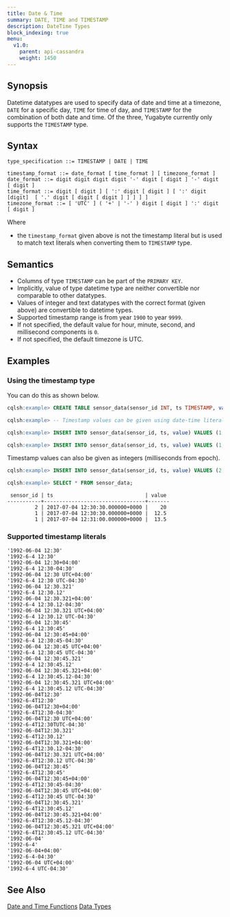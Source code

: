 ```yaml
---
title: Date & Time
summary: DATE, TIME and TIMESTAMP
description: DateTime Types
block_indexing: true
menu:
  v1.0:
    parent: api-cassandra
    weight: 1450
---
```


## Synopsis

Datetime datatypes are used to specify data of date and time at a timezone, `DATE` for a specific day, `TIME` for time of day, and `TIMESTAMP` for the combination of both date and time.
Of the three, Yugabyte currently only supports the `TIMESTAMP` type.

## Syntax
```
type_specification ::= TIMESTAMP | DATE | TIME

timestamp_format ::= date_format [ time_format ] [ timezone_format ]
date_format ::= digit digit digit digit '-' digit [ digit ] '-' digit [ digit ]
time_format ::= digit [ digit ] [ ':' digit [ digit ] [ ':' digit [digit]  [ '.' digit [ digit [ digit ] ] ] ] ] 
timezone_format ::= [ 'UTC' ] ( '+' | '-' ) digit [ digit ] ':' digit [ digit ] 
```

Where

- the `timestamp_format` given above is not the timestamp literal but is used to match text literals when converting them to `TIMESTAMP` type.

## Semantics

- Columns of type `TIMESTAMP` can be part of the `PRIMARY KEY`.
- Implicitly, value of type datetime type are neither convertible nor comparable to other datatypes.
- Values of integer and text datatypes with the correct format (given above) are convertible to datetime types.
- Supported timestamp range is from year `1900` to year `9999`.
- If not specified, the default value for hour, minute, second, and millisecond components is `0`.
- If not specified, the default timezone is UTC.

## Examples

### Using the timestamp type

You can do this as shown below.

```sql
cqlsh:example> CREATE TABLE sensor_data(sensor_id INT, ts TIMESTAMP, value FLOAT, PRIMARY KEY(sensor_id, ts));
```

```sql
cqlsh:example> -- Timestamp values can be given using date-time literals
```

```sql
cqlsh:example> INSERT INTO sensor_data(sensor_id, ts, value) VALUES (1, '2017-07-04 12:30:30 UTC', 12.5);
```

```sql
cqlsh:example> INSERT INTO sensor_data(sensor_id, ts, value) VALUES (1, '2017-07-04 12:31 UTC', 13.5);
```
Timestamp values can also be given as integers (milliseconds from epoch).

```sql
cqlsh:example> INSERT INTO sensor_data(sensor_id, ts, value) VALUES (2, 1499171430000, 20);
```

```sql
cqlsh:example> SELECT * FROM sensor_data;
```

```
 sensor_id | ts                              | value
-----------+---------------------------------+-------
         2 | 2017-07-04 12:30:30.000000+0000 |    20
         1 | 2017-07-04 12:30:30.000000+0000 |  12.5
         1 | 2017-07-04 12:31:00.000000+0000 |  13.5
```

### Supported timestamp literals

```
'1992-06-04 12:30'
'1992-6-4 12:30'
'1992-06-04 12:30+04:00'
'1992-6-4 12:30-04:30'
'1992-06-04 12:30 UTC+04:00'
'1992-6-4 12:30 UTC-04:30'
'1992-06-04 12:30.321'
'1992-6-4 12:30.12'
'1992-06-04 12:30.321+04:00'
'1992-6-4 12:30.12-04:30'
'1992-06-04 12:30.321 UTC+04:00'
'1992-6-4 12:30.12 UTC-04:30'
'1992-06-04 12:30:45'
'1992-6-4 12:30:45'
'1992-06-04 12:30:45+04:00'
'1992-6-4 12:30:45-04:30'
'1992-06-04 12:30:45 UTC+04:00'
'1992-6-4 12:30:45 UTC-04:30'
'1992-06-04 12:30:45.321'
'1992-6-4 12:30:45.12'
'1992-06-04 12:30:45.321+04:00'
'1992-6-4 12:30:45.12-04:30'
'1992-06-04 12:30:45.321 UTC+04:00'
'1992-6-4 12:30:45.12 UTC-04:30'
'1992-06-04T12:30'
'1992-6-4T12:30'
'1992-06-04T12:30+04:00'
'1992-6-4T12:30-04:30'
'1992-06-04T12:30 UTC+04:00'
'1992-6-4T12:30TUTC-04:30'
'1992-06-04T12:30.321'
'1992-6-4T12:30.12'
'1992-06-04T12:30.321+04:00'
'1992-6-4T12:30.12-04:30'
'1992-06-04T12:30.321 UTC+04:00'
'1992-6-4T12:30.12 UTC-04:30'
'1992-06-04T12:30:45'
'1992-6-4T12:30:45'
'1992-06-04T12:30:45+04:00'
'1992-6-4T12:30:45-04:30'
'1992-06-04T12:30:45 UTC+04:00'
'1992-6-4T12:30:45 UTC-04:30'
'1992-06-04T12:30:45.321'
'1992-6-4T12:30:45.12'
'1992-06-04T12:30:45.321+04:00'
'1992-6-4T12:30:45.12-04:30'
'1992-06-04T12:30:45.321 UTC+04:00'
'1992-6-4T12:30:45.12 UTC-04:30'
'1992-06-04'
'1992-6-4'
'1992-06-04+04:00'
'1992-6-4-04:30'
'1992-06-04 UTC+04:00'
'1992-6-4 UTC-04:30'
 ```

## See Also
[Date and Time Functions](../function_datetime)
[Data Types](..#datatypes)
